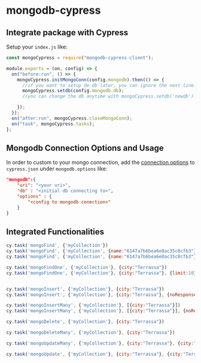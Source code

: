 # mongodb-cypress

## Integrate package with Cypress

Setup your `index.js` like:

```JavaScript
const mongoCypress = require("mongodb-cypress-client");

module.exports = (on, config) => {
  on("before:run", () => {
    mongoCypress.initMongoConn(config.mongodb).then(() => {
      //if you want to setup de db later, you can ignore the next line:
      mongoCypress.setdb(config.mongodb.db);
      //you can change the db anytime with mongoCypress.setdb('newdb')

    });
  });
  on("after:run", mongoCypress.closeMongoConn);
  on("task", mongoCypress.tasks);
};
```

## Mongodb Connection Options and Usage

In order to custom to your mongo connection, add the [connection options](https://docs.mongodb.com/drivers/node/current/fundamentals/connection/#connection-options) to `cypress.json` under `mongodb.options` like:

```JSON
"mongodb":{
    "uri": "<your uri>",
    "db" : "<initial db connecting to>",
    "options" : {
        "<config to mongodb conection>"
    }
}
```

## Integrated Functionalities

```JavaScript
cy.task('mongoFind', {'myCollection'})
cy.task('mongoFind', {'myCollection', {name:"6147a7b6bea6e0ac35c8cfb3"}})
cy.task('mongoFind', {'myCollection', {name:"6147a7b6bea6e0ac35c8cfb3"}, {limit:10}})

cy.task('mongoFindOne', {'myCollection'}, {city:"Terrassa"})
cy.task('mongoFindOne', {'myCollection'}, {city:"Terrassa"}, {limit:10})


cy.task('mongoInsert', {'myCollection'}, {city:"Terrassa"})
cy.task('mongoInsert', {'myCollection'}, {city:"Terrassa"}, {noResponse:false})

cy.task('mongoInsertMany', {'myCollection'}, [{city:"Terrassa"}])
cy.task('mongoInsertMany', {'myCollection'}, [{city:"Terrassa"}], {noResponse:false})

cy.task('mongoDelete', {'myCollection'}, {city:"Terrassa"})

cy.task('mongoDeleteMany', {'myCollection'}, {city:"Terrassa"})

cy.task('mongoUpdateMany', {'myCollection'}, {city:"Terrassa"}, {city:"Terrassa", cp:08224 })

cy.task('mongoUpdate', {'myCollection'}, {city:"Terrassa"}, {city:"Terrassa", cp:08224 })
```
